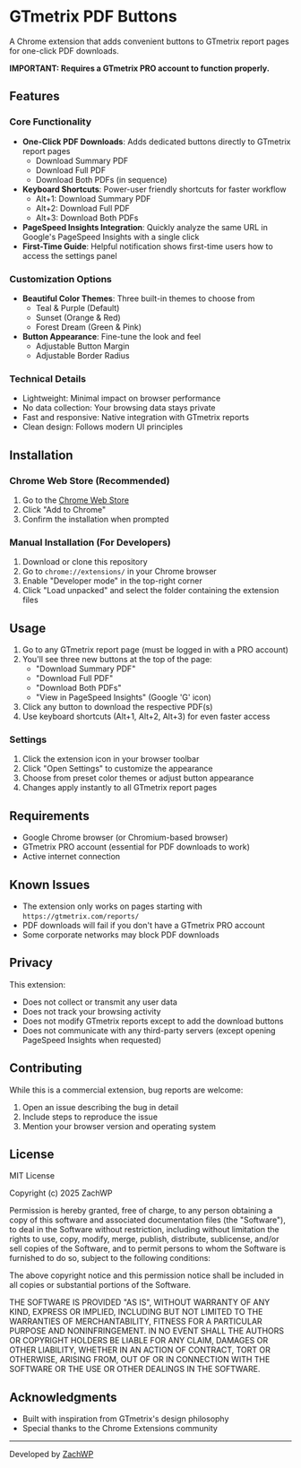 # GTmetrix PDF Buttons

A Chrome extension that adds convenient buttons to GTmetrix report pages for one-click PDF downloads.

**IMPORTANT: Requires a GTmetrix PRO account to function properly.**

## Features

### Core Functionality
- **One-Click PDF Downloads**: Adds dedicated buttons directly to GTmetrix report pages
  - Download Summary PDF 
  - Download Full PDF
  - Download Both PDFs (in sequence)
- **Keyboard Shortcuts**: Power-user friendly shortcuts for faster workflow
  - Alt+1: Download Summary PDF
  - Alt+2: Download Full PDF  
  - Alt+3: Download Both PDFs
- **PageSpeed Insights Integration**: Quickly analyze the same URL in Google's PageSpeed Insights with a single click
- **First-Time Guide**: Helpful notification shows first-time users how to access the settings panel

### Customization Options
- **Beautiful Color Themes**: Three built-in themes to choose from
  - Teal & Purple (Default)
  - Sunset (Orange & Red)
  - Forest Dream (Green & Pink)
- **Button Appearance**: Fine-tune the look and feel
  - Adjustable Button Margin
  - Adjustable Border Radius

### Technical Details
- Lightweight: Minimal impact on browser performance
- No data collection: Your browsing data stays private
- Fast and responsive: Native integration with GTmetrix reports
- Clean design: Follows modern UI principles

## Installation

### Chrome Web Store (Recommended)
1. Go to the [Chrome Web Store](https://chrome.google.com/webstore/detail/gtmetrix-pdf-buttons/[extension-id])
2. Click "Add to Chrome"
3. Confirm the installation when prompted

### Manual Installation (For Developers)
1. Download or clone this repository
2. Go to `chrome://extensions/` in your Chrome browser
3. Enable "Developer mode" in the top-right corner
4. Click "Load unpacked" and select the folder containing the extension files

## Usage

1. Go to any GTmetrix report page (must be logged in with a PRO account)
2. You'll see three new buttons at the top of the page:
   - "Download Summary PDF"
   - "Download Full PDF"
   - "Download Both PDFs"
   - "View in PageSpeed Insights" (Google 'G' icon)
3. Click any button to download the respective PDF(s)
4. Use keyboard shortcuts (Alt+1, Alt+2, Alt+3) for even faster access

### Settings
1. Click the extension icon in your browser toolbar
2. Click "Open Settings" to customize the appearance
3. Choose from preset color themes or adjust button appearance
4. Changes apply instantly to all GTmetrix report pages

## Requirements

- Google Chrome browser (or Chromium-based browser)
- GTmetrix PRO account (essential for PDF downloads to work)
- Active internet connection

## Known Issues

- The extension only works on pages starting with `https://gtmetrix.com/reports/`
- PDF downloads will fail if you don't have a GTmetrix PRO account
- Some corporate networks may block PDF downloads

## Privacy

This extension:
- Does not collect or transmit any user data
- Does not track your browsing activity
- Does not modify GTmetrix reports except to add the download buttons
- Does not communicate with any third-party servers (except opening PageSpeed Insights when requested)

## Contributing

While this is a commercial extension, bug reports are welcome:
1. Open an issue describing the bug in detail
2. Include steps to reproduce the issue
3. Mention your browser version and operating system

## License

MIT License

Copyright (c) 2025 ZachWP

Permission is hereby granted, free of charge, to any person obtaining a copy
of this software and associated documentation files (the "Software"), to deal
in the Software without restriction, including without limitation the rights
to use, copy, modify, merge, publish, distribute, sublicense, and/or sell
copies of the Software, and to permit persons to whom the Software is
furnished to do so, subject to the following conditions:

The above copyright notice and this permission notice shall be included in all
copies or substantial portions of the Software.

THE SOFTWARE IS PROVIDED "AS IS", WITHOUT WARRANTY OF ANY KIND, EXPRESS OR
IMPLIED, INCLUDING BUT NOT LIMITED TO THE WARRANTIES OF MERCHANTABILITY,
FITNESS FOR A PARTICULAR PURPOSE AND NONINFRINGEMENT. IN NO EVENT SHALL THE
AUTHORS OR COPYRIGHT HOLDERS BE LIABLE FOR ANY CLAIM, DAMAGES OR OTHER
LIABILITY, WHETHER IN AN ACTION OF CONTRACT, TORT OR OTHERWISE, ARISING FROM,
OUT OF OR IN CONNECTION WITH THE SOFTWARE OR THE USE OR OTHER DEALINGS IN THE
SOFTWARE.

## Acknowledgments

- Built with inspiration from GTmetrix's design philosophy
- Special thanks to the Chrome Extensions community

---

Developed by [ZachWP](https://www.zachwp.com/)
